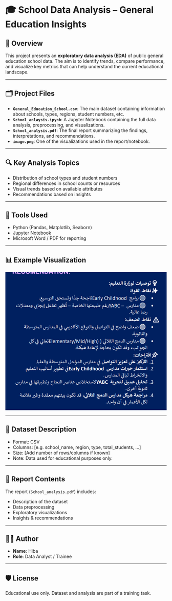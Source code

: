 # 🎓 School Data Analysis – General Education Insights

## 📌 Overview

This project presents an **exploratory data analysis (EDA)** of public general education school data. The aim is to identify trends, compare performance, and visualize key metrics that can help understand the current educational landscape.

---

## 🗂 Project Files

- **`General_Education_School.csv`**: The main dataset containing information about schools, types, regions, student numbers, etc.
- **`School_anlaysis.ipynb`**: A Jupyter Notebook containing the full data analysis, preprocessing, and visualizations.
- **`School_analysis.pdf`**: The final report summarizing the findings, interpretations, and recommendations.
- **`image.png`**: One of the visualizations used in the report/notebook.


---

## 🔍 Key Analysis Topics

- Distribution of school types and student numbers
- Regional differences in school counts or resources
- Visual trends based on available attributes
- Recommendations based on insights

---

## 🧰 Tools Used

- Python (Pandas, Matplotlib, Seaborn)
- Jupyter Notebook
- Microsoft Word / PDF for reporting

---

## 📊 Example Visualization

![image](image.png)

---

## 📎 Dataset Description

- Format: CSV
- Columns: [e.g. school_name, region, type, total_students, ...]
- Size: [Add number of rows/columns if known]
- Note: Data used for educational purposes only.

---

## 📑 Report Contents

The report (`School_analysis.pdf`) includes:

- Description of the dataset
- Data preprocessing
- Exploratory visualizations
- Insights & recommendations

---

## 👩‍💻 Author

- **Name**: Hiba  
- **Role**: Data Analyst / Trainee  


---

## 🛡 License

Educational use only. Dataset and analysis are part of a training task.


